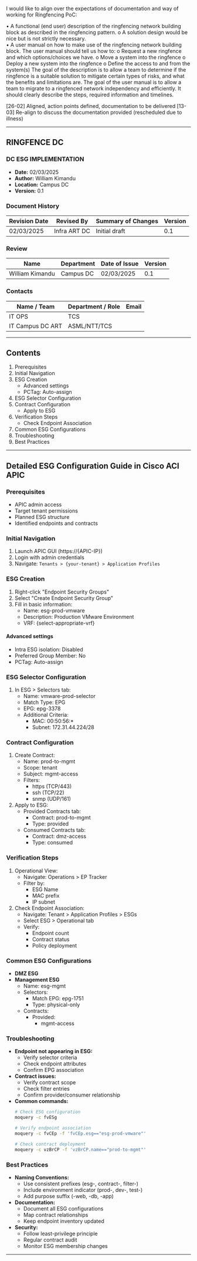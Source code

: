 I would like to align over the expectations of documentation and way of working for Ringfencing PoC:

•	A functional (end user) description of the ringfencing network building block as described in the ringfencing pattern. 
o	A solution design would be nice but is not strictly necessary.  
•	A user manual on how to make use of the ringfencing network building block. The user manual should tell us how to: 
o	Request a new ringfence and which options/choices we have. 
o	Move a system into the ringfence
o	Deploy a new system into the ringfence
o	Define the access to and from the system(s)
The goal of the description is to allow a team to determine if the ringfence is a suitable solution to mitigate certain types of risks, and what the benefits and limitations are. 
The goal of the user manual is to allow a team to migrate to a ringfenced network independency and efficiently. It should clearly describe the steps, required information and timelines. 

[26-02] Aligned, action points defined, documentation to be delivered
[13-03] Re-align to discuss the documentation provided (rescheduled due to illness)


---

## RINGFENCE DC
### DC ESG IMPLEMENTATION

- **Date:** 02/03/2025
- **Author:** William Kimandu
- **Location:** Campus DC
- **Version:** 0.1

### Document History
| Revision Date | Revised By       | Summary of Changes | Version |
|---------------|------------------|--------------------|---------|
| 02/03/2025    | Infra ART DC     | Initial draft      | 0.1     |

### Review
| Name            | Department | Date of Issue | Version |
|-----------------|------------|---------------|---------|
| William Kimandu | Campus DC  | 02/03/2025    | 0.1     |

### Contacts
| Name / Team      | Department / Role | Email |
|------------------|-------------------|-------|
| IT OPS           | TCS               |       |
| IT Campus DC ART | ASML/NTT/TCS      |       |

---

## Contents
1. Prerequisites
2. Initial Navigation
3. ESG Creation
   - Advanced settings
   - PCTag: Auto-assign
4. ESG Selector Configuration
5. Contract Configuration
   - Apply to ESG
6. Verification Steps
   - Check Endpoint Association
7. Common ESG Configurations
8. Troubleshooting
9. Best Practices

---

## Detailed ESG Configuration Guide in Cisco ACI APIC

### Prerequisites
- APIC admin access
- Target tenant permissions
- Planned ESG structure
- Identified endpoints and contracts

### Initial Navigation
1. Launch APIC GUI (https://{APIC-IP})
2. Login with admin credentials
3. Navigate: `Tenants > {your-tenant} > Application Profiles`

### ESG Creation
1. Right-click "Endpoint Security Groups"
2. Select "Create Endpoint Security Group"
3. Fill in basic information:
   - Name: esg-prod-vmware
   - Description: Production VMware Environment
   - VRF: {select-appropriate-vrf}

#### Advanced settings
- Intra ESG isolation: Disabled
- Preferred Group Member: No
- PCTag: Auto-assign

### ESG Selector Configuration
1. In ESG > Selectors tab:
   - Name: vmware-prod-selector
   - Match Type: EPG
   - EPG: epg-3378
   - Additional Criteria:
     - MAC: 00:50:56:*
     - Subnet: 172.31.44.224/28

### Contract Configuration
1. Create Contract:
   - Name: prod-to-mgmt
   - Scope: tenant
   - Subject: mgmt-access
   - Filters:
     - https (TCP/443)
     - ssh (TCP/22)
     - snmp (UDP/161)
2. Apply to ESG:
   - Provided Contracts tab:
     - Contract: prod-to-mgmt
     - Type: provided
   - Consumed Contracts tab:
     - Contract: dmz-access
     - Type: consumed

### Verification Steps
1. Operational View:
   - Navigate: Operations > EP Tracker
   - Filter by:
     - ESG Name
     - MAC prefix
     - IP subnet
2. Check Endpoint Association:
   - Navigate: Tenant > Application Profiles > ESGs
   - Select ESG > Operational tab
   - Verify:
     - Endpoint count
     - Contract status
     - Policy deployment

### Common ESG Configurations
- **DMZ ESG**
- **Management ESG**
  - Name: esg-mgmt
  - Selectors:
    - Match EPG: epg-1751
    - Type: physical-only
  - Contracts:
    - Provided:
      - mgmt-access

### Troubleshooting
- **Endpoint not appearing in ESG:**
  - Verify selector criteria
  - Check endpoint attributes
  - Confirm EPG association
- **Contract issues:**
  - Verify contract scope
  - Check filter entries
  - Confirm provider/consumer relationship
- **Common commands:**
  ```bash
  # Check ESG configuration
  moquery -c fvESg
  
  # Verify endpoint association
  moquery -c fvCEp -f 'fvCEp.esg=="esg-prod-vmware"'
  
  # Check contract deployment
  moquery -c vzBrCP -f 'vzBrCP.name=="prod-to-mgmt"'
  ```

### Best Practices
- **Naming Conventions:**
  - Use consistent prefixes (esg-, contract-, filter-)
  - Include environment indicator (prod-, dev-, test-)
  - Add purpose suffix (-web, -db, -app)
- **Documentation:**
  - Document all ESG configurations
  - Map contract relationships
  - Keep endpoint inventory updated
- **Security:**
  - Follow least-privilege principle
  - Regular contract audit
  - Monitor ESG membership changes

---


